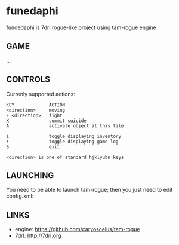 funedaphi
=========

fundedaphi is 7drl rogue-like project using tam-rogue engine

GAME
----

...

CONTROLS
--------
Currenly supported actions:

    KEY             ACTION
    <direction>     moving
    F <direction>   fight
    X               commit suicide
    A               activate object at this tile
    
    i               toggle displaying inventory
    !               toggle displaying game log
    S               exit

    <direction> is one of standard hjklyubn keys

LAUNCHING
---------
You need to be able to launch tam-rogue; then you just need to edit
config.xml:
    <path add="path-to-this-directory"/>

LINKS
-----
* engine: https://github.com/caryoscelus/tam-rogue
* 7drl: http://7drl.org
